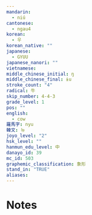 ```yaml
---
mandarin:
  - niú
cantonese:
  - ngau4
korean:
  - 우
korean_native: ""
japanese:
  - GYUU
japanese_nanori: ""
vietnamese:
middle_chinese_initial: ŋ
middle_chinese_final: ɨu
stroke_count: "4"
radical: 牛
skip_number: 4-4-3
grade_level: 1
pos: ""
english:
  - cow
羅馬字: nyu
韓文: 뉴
joyo_level: "2"
hsk_level: ""
hanmun_edu_level: 中
danayo_id: 39
mc_id: 503
graphemic_classification: 象形
stand_in: "TRUE"
aliases:
---
```


# Notes
